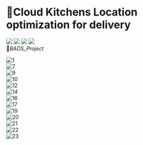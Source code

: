 # 📌Cloud Kitchens Location optimization for delivery 
![](https://img.shields.io/badge/python-beautifulsoup-blue)
![](https://img.shields.io/badge/python-selenium-blue)
![](https://img.shields.io/badge/Excel-green)
![](https://img.shields.io/badge/QGIS-orange)
<br /> 🌱*BADS_Project* 

![1](https://user-images.githubusercontent.com/90306227/183287198-0205a085-8f16-4cb1-8530-bb233c891f6c.png)
<br /> ![7](https://user-images.githubusercontent.com/90306227/183287232-164b9b2e-2fe1-4700-b569-0691b2670beb.png)
<br /> ![9](https://user-images.githubusercontent.com/90306227/183287245-2e6b5678-60b9-47e7-a567-33bbf935477f.png)
<br /> ![10](https://user-images.githubusercontent.com/90306227/183287261-49984ea6-2c9c-4773-9d99-f7444efdfc2c.png)
<br /> ![12](https://user-images.githubusercontent.com/90306227/183287298-f090508e-2382-4c0a-ae69-8fa8209f7a8d.png)
<br /> ![14](https://user-images.githubusercontent.com/90306227/183287316-08ac9dfa-66b9-4ee0-bb44-f8bab4c46919.png)
<br /> ![16](https://user-images.githubusercontent.com/90306227/183287364-8120e2fb-1bb8-4057-9dbb-3961ccd9cd64.png)
<br /> ![17](https://user-images.githubusercontent.com/90306227/183287374-9d16f7e8-ab93-4838-8b69-5c5e5152764b.png)
<br /> ![19](https://user-images.githubusercontent.com/90306227/183287382-cf781531-4b8c-433d-881c-c2691c9e0df5.png)
<br /> ![20](https://user-images.githubusercontent.com/90306227/183287394-b0ec9c22-14cb-4d82-bc04-e6b1d57d2e3f.png)
<br /> ![21](https://user-images.githubusercontent.com/90306227/183287396-728b7d38-ef3d-4bb7-8aeb-1e5eccaff816.png)
<br /> ![22](https://user-images.githubusercontent.com/90306227/183287397-b6b07f7c-c392-4796-8171-21b396d40c5e.png)
<br /> ![23](https://user-images.githubusercontent.com/90306227/183287399-b95a0453-29f0-4f47-b2f8-58773096d34b.png)
